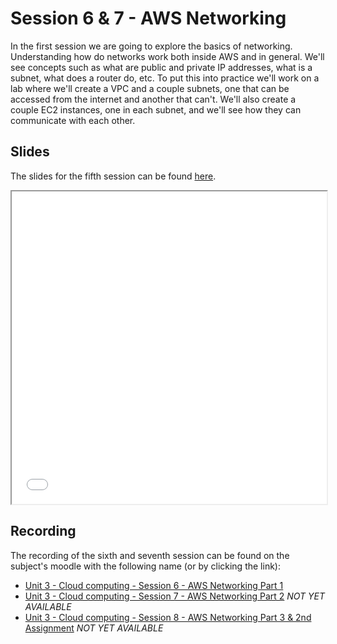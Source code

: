 # Session 6 & 7 - AWS Networking

In the first session we are going to explore the basics of networking. Understanding how do networks work both inside AWS and in general. We'll see concepts such as what are public and private IP addresses, what is a subnet, what does a router do, etc. To put this into practice we'll work on a lab where we'll create a VPC and a couple subnets, one that can be accessed from the internet and another that can't. We'll also create a couple EC2 instances, one in each subnet, and we'll see how they can communicate with each other.


## Slides

The slides for the fifth session can be found [here](./slides/Session%206%20&%207%20-%20AWS%20Networking%20(v2).pdf).

<iframe src="./slides/Session%206%20&%207%20-%20AWS%20Networking%20(v2).pdf" width="100%" height="500px">
</iframe>

## Recording

The recording of the sixth and seventh session can be found on the subject's moodle with the following name (or by clicking the link):

- [Unit 3 - Cloud computing - Session 6 - AWS Networking Part 1](https://rovira.sharepoint.com/sites/A_2024-25_104260/_layouts/15/stream.aspx?id=%2Fsites%2FA%5F2024%2D25%5F104260%2FDocumentos%20compartidos%2FGeneral%2FRecordings%2FUnit%203%20%2D%20Cloud%20computing%20%2D%20Session%206%20%2D%20AWS%20Networking%20Part%201%2D20250326%5F140208%2DMeeting%20Recording%2Emp4&referrer=StreamWebApp%2EWeb&referrerScenario=AddressBarCopied%2Eview%2Edd90ea3b%2D4e7b%2D4935%2D9620%2D881c2050fcf0)
- [Unit 3 - Cloud computing - Session 7 - AWS Networking Part 2]() *NOT YET AVAILABLE*
- [Unit 3 - Cloud computing - Session 8 - AWS Networking Part 3 & 2nd Assignment]() *NOT YET AVAILABLE*
